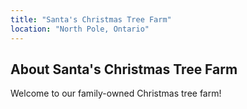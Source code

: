 ```yaml
---
title: "Santa's Christmas Tree Farm"
location: "North Pole, Ontario"
---
```


## About Santa's Christmas Tree Farm

Welcome to our family-owned Christmas tree farm!
